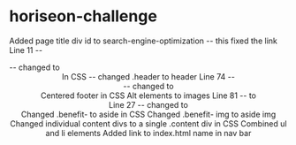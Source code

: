 # horiseon-challenge
Added page title
div id to search-engine-optimization -- this fixed the link
Line 11 -- <div class="header"> -- changed to <header>
In CSS -- changed .header to header
Line 74 -- <div class="footer"> -- changed to <footer>
Centered footer in CSS
Alt elements to images
Line 81 -- to <aside>
Line 27 -- changed to <section>
Changed .benefit- to aside in CSS
Changed .benefit- img to aside img
Changed individual content divs to a single .content div in CSS
Combined ul and li elements
Added link to index.html name in nav bar